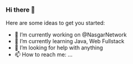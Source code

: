 ### Hi there 👋

<!--
**Aitooor/Aitooor** is a ✨ _special_ ✨ repository because its `README.md` (this file) appears on your GitHub profile.
-->
Here are some ideas to get you started:

- 🔭 I’m currently working on @NasgarNetwork
- 🌱 I’m currently learning Java, Web Fullstack
- 🤔 I’m looking for help with anything
- 📫 How to reach me: ...
